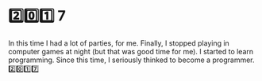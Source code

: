 # 2️⃣0️⃣1️⃣ 7

In this time I had a lot of parties, for me. Finally, I stopped playing in computer games at night (but that was good time for me). I started to learn programming. Since this time, I seriously thinked to become a programmer.
2️⃣0️⃣1️⃣7️⃣
